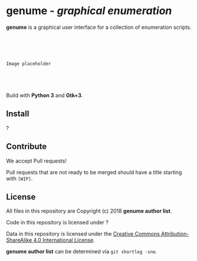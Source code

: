 # genume - *graphical enumeration*

**genume** is a graphical user interface for a collection of enumeration scripts.

```TEXT





Image placeholder





```

Build with **Python 3** and **Gtk+3**.

## Install

?

## Contribute

We accept Pull requests!

Pull requests that are not ready to be merged should have a title starting with `[WIP]`.

## License

All files in this repository are Copyright (c) 2018 **genume author list**.

Code in this repository is licensed under ?

Data in this repository is licensed under the
[Creative Commons Attribution-ShareAlike 4.0 International License](http://creativecommons.org/licenses/by-sa/4.0/).

**genume author list** can be determined via `git shortlog -sne`.